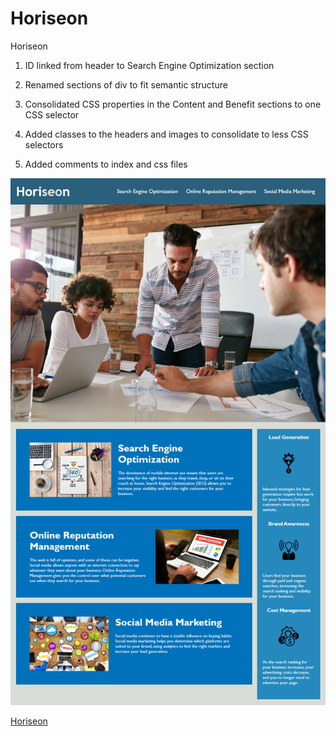 # Horiseon
Horiseon

1. ID linked from header to Search Engine Optimization section

2. Renamed sections of div to fit semantic structure

3. Consolidated CSS properties in the Content and Benefit sections to one CSS selector

4. Added classes to the headers and images to consolidate to less CSS selectors

5. Added comments to index and css files

<img src="./assets/images/Horiseon-Screenshot.png" alt="Screen shot of Horiseon Demo"/>

<a href="">Horiseon</a>